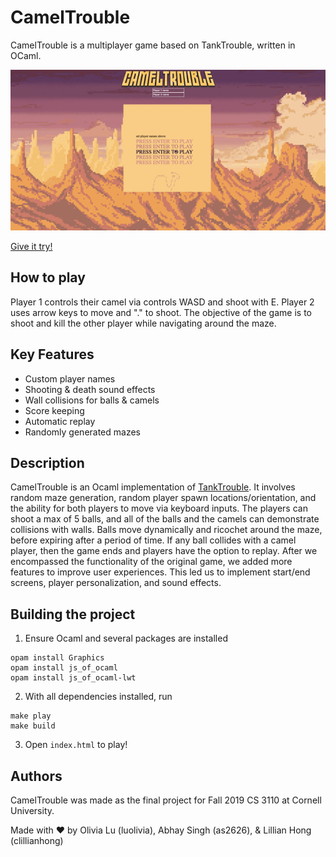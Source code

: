 # CamelTrouble
CamelTrouble is a multiplayer game based on TankTrouble, written in OCaml.

![Image of CamelTrouble](https://github.com/luOlivia/CamelTrouble/blob/js/resources/gameplay.gif)

[Give it try!](https://as2626.github.io/cameltrouble/)

## How to play
Player 1 controls their camel via controls WASD and shoot with E. Player 2 uses arrow keys to move and "." to shoot. The objective of the game is to shoot and kill the other player while navigating around the maze.

## Key Features
- Custom player names
- Shooting & death sound effects
- Wall collisions for balls & camels
- Score keeping
- Automatic replay
- Randomly generated mazes

## Description

CamelTrouble is an Ocaml implementation of [TankTrouble](https://tanktrouble.com/). It involves random maze generation, random player spawn locations/orientation, and the ability for both players to move via keyboard inputs. The players can shoot a max of 5 balls, and all of the balls and the camels can demonstrate collisions with walls. Balls move dynamically and ricochet around the maze, before expiring after a period of time. If any ball collides with a camel player, then the game ends and players have the option to replay. After we encompassed the functionality of the original game, we added more features to improve user experiences. This led us to implement start/end screens, player personalization, and sound effects.

## Building the project
1. Ensure Ocaml and several packages are installed
```
opam install Graphics
opam install js_of_ocaml
opam install js_of_ocaml-lwt
```
2. With all dependencies installed, run
```
make play
make build
```
3. Open `index.html` to play!

## Authors

CamelTrouble was made as the final project for Fall 2019 CS 3110 at Cornell University.

Made with ❤️ by Olivia Lu (luolivia), Abhay Singh (as2626), & Lillian Hong (clillianhong)